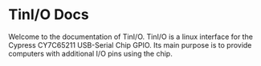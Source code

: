 # TinI/O Docs
Welcome to the documentation of TinI/O.
TinI/O is a linux interface for the Cypress CY7C65211 USB-Serial Chip GPIO.
Its main purpose is to provide computers with additional I/O pins using the chip.
